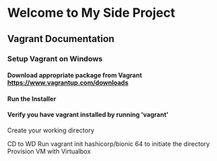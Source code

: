 
# Welcome to My Side Project
## Vagrant Documentation
### Setup Vagrant on Windows
#### Download appropriate package from Vagrant https://www.vagrantup.com/downloads
#### Run the Installer
#### Verify you have vagrant installed by running 'vagrant'
Create your working directory

CD to WD
Run vagrant init hashicorp/bionic 64 to initiate the directory
Provision VM with Virtualbox
